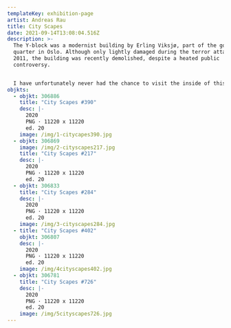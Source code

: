 ```yaml
---
templateKey: exhibition-page
artist: Andreas Rau
title: City Scapes
date: 2021-09-14T13:08:04.516Z
description: >-
  The Y-block was a modernist building by Erling Viksjø, part of the government
  quarter in Oslo. Although only lightly damaged during the terror attack in
  2011, the building was recently demolished, despite a heated public
  controversy.


  I have unfortunately never had the chance to visit the inside of this magnificent synthesis of art and architecture. Thus, I can only imagine—and in my longing create my own interpretations: Inspired by its aesthetics, informed by Viksjø’s philosophy, immortalised on the blockchain.
objkts:
  - objkt: 306886
    title: "City Scapes #390"
    desc: |-
      2020
      PNG · 11220 x 11220
      ed. 20
    image: /img/1-citycapes390.jpg
  - objkt: 306869
    image: /img/2-cityscapes217.jpg
    title: "City Scapes #217"
    desc: |-
      2020
      PNG · 11220 x 11220
      ed. 20
  - objkt: 306833
    title: "City Scapes #284"
    desc: |-
      2020
      PNG · 11220 x 11220
      ed. 20
    image: /img/3-cityscapes284.jpg
  - title: "City Scapes #402"
    objkt: 306807
    desc: |-
      2020
      PNG · 11220 x 11220
      ed. 20
    image: /img/4cityscapes402.jpg
  - objkt: 306781
    title: "City Scapes #726"
    desc: |-
      2020
      PNG · 11220 x 11220
      ed. 20
    image: /img/5cityscapes726.jpg
---
```

